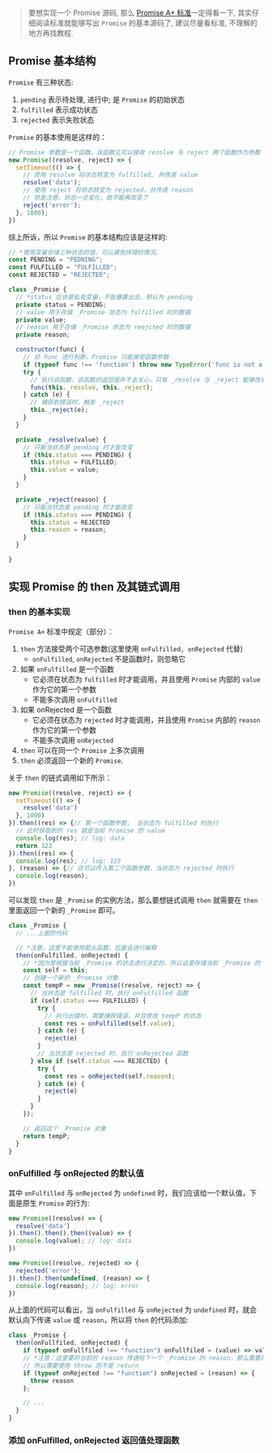 > 要想实现一个 Promise 源码, 那么 [Promise A+ 标准](https://promisesaplus.com/)一定得看一下, 其实仔细阅读标准就能够写出 `Promise` 的基本源码了, 建议尽量看标准,
> 不理解的地方再找教程.

## Promise 基本结构

`Promise` 有三种状态:

1. `pending` 表示待处理, 进行中; 是 `Promise` 的初始状态
2. `fulfilled` 表示成功状态
3. `rejected` 表示失败状态

`Promise` 的基本使用是这样的：

```js
// Promise 参数是一个函数，该函数又可以接收 resolve 与 reject 两个函数作为参数
new Promise((resolve, reject) => {
  setTimeout(() => {
    // 使用 resolve 将状态转变为 fulfilled, 并传递 value
    resolve('data');
    // 使用 reject 将状态转变为 rejected，并传递 reason
    // 但是注意，状态一旦变化，就不能再改变了
    reject('error');
  }, 1000);
})
```

综上所诉，所以 `Promise` 的基本结构应该是这样的:

```js
// *使用变量存储三种状态的值，可以避免拼错的情况。
const PENDING = "PEDNING";
const FULFILLED = "FULFILLED";
const REJECTED = "REJECTED";

class _Promise {
  // *status 应该是私有变量，不能暴露出去，默认为 pending
  private status = PENDING;
  // value 用于存储 _Promise 状态为 fulfilled 时的数据
  private value;
  // reason 用于存储 _Promise 状态为 reejcted 时的数据
  private reason;

  constructor(func) {
    // 对 func 进行判断，Promise 只能接受函数参数
    if (typeof func !== 'function') throw new TypeError('func is not a function');
    try {
      // 执行该函数，该函数的返回值并不去关心，只有 _resolve 与 _reject 能够改变 _Promise 的状态
      func(this._resolve, this._reject);
    } catch (e) {
      // 捕获到错误时，触发 _reject
      this._reject(e);
    }
  }

  private _resolve(value) {
    // 只能当状态是 pending 时才能改变
    if (this.status === PENDING) {
      this.status = FULFILLED;
      this.value = value;
    }
  }

  private _reject(reason) {
    // 只能当状态是 pending 时才能改变
    if (this.status === PENDING) {
      this.status = REJECTED
      this.reason = reason;
    }
  }

}
```

## 实现 Promise 的 then 及其链式调用

### then 的基本实现

`Promise A+` 标准中规定（部分）：

1. `then` 方法接受两个可选参数(这里使用 `onFulfilled, onRejected` 代替)
   - `onFulfilled`, `onRejected` 不是函数时，则忽略它
2. 如果 `onFulfilled` 是一个函数
   - 它必须在状态为 `fulfilled` 时才能调用，并且使用 `Promise` 内部的 `value` 作为它的第一个参数
   - 不能多次调用 `onFulfilled`
3. 如果 onRejected 是一个函数
   - 它必须在状态为 `rejected` 时才能调用，并且使用 `Promise` 内部的 `reason` 作为它的第一个参数
   - 不能多次调用 `onRejected`
4. `then` 可以在同一个 `Promise` 上多次调用
5. `then` 必须返回一个新的 `Promise`.

关于 `then` 的链式调用如下所示：

```js
new Promise((resolve, reject) => {
  setTimeout(() => {
    resolve('data')
  }, 1000)
}).then((res) => {// 第一个函数参数， 当状态为 fulfilled 时执行
  // 此时获取到的 res 就是当前 Promise 的 value
  console.log(res); // log: data
  return 123
}).then((res) => {
  console.log(res); // log: 123
}, (reason) => {// 还可以传入第二个函数参数，当状态为 rejected 时执行
  console.log(reason);
})
```

可以发现 `then` 是 `_Promise` 的实例方法，那么要想链式调用 `then` 就需要在 `then` 里面返回一个新的 `_Promise` 即可。

```js
class _Promise {
  // ...上面的代码

  // *注意，这里不能使用箭头函数，后面会进行解释
  then(onFulfilled, onRejected) {
    // *因为是根据当前 _Promise 的状态进行决定的，所以这里存储当前 _Promise 的 this
    const self = this;
    // 创建一个新的 _Promise 对象
    const tempP = new _Promise((resolve, reject) => {
      // 当状态是 fulfilled 时，执行 onFulfilled 函数
      if (self.status === FULFILLED) {
        try {
          // 执行出错时，需要捕获错误，并且修改 tempP 的状态
          const res = onFulfilled(self.value);
        } catch (e) {
          reject(e)
        }
        // 当状态是 rejected 时，执行 onRejected 函数
      } else if (self.status === REJECTED) {
        try {
          const res = onRejected(self.reason);
        } catch (e) {
          reject(e)
        }
      }
    });

    // 返回这个 _Promise 对象
    return tempP;
  }
}
```

### onFulfilled 与 onRejected 的默认值
其中 `onFulfilled` 与 `onRejected` 为 `undefined` 时，我们应该给一个默认值，下面是原生 `Promise` 的行为:

```js
new Promise((resolve) => {
  resolve('data')
}).then().then().then((value) => {
  console.log(value); // log: data
})

new Promise((resolve, rejected) => {
  rejected('error');
}).then().then(undefined, (reason) => {
  console.log(reason); // log: error
})
```

从上面的代码可以看出，当 `onFulfilled` 与 `onRejected` 为 `undefined` 时，就会默认向下传递 `value` 或 `reason`，所以将 `then` 的代码添加:

```js
class _Promise {
  then(onFullfiled, onRejected) {
    if (typeof onFullfiled !== "function") onFullfiled = (value) => value;
    // *注意：这里要将当前的 reason 传递给下一个 _Promise 的 reason，那么需要将下一个 _Promise 的状态变为 rejected 
    // 所以需要使用 throw 而不是 return
    if (typeof onRejected !== "function") onRejected = (reason) => {
      throw reason
    };

    // ...
  }
}
```

### 添加 onFulfilled, onRejected 返回值处理函数